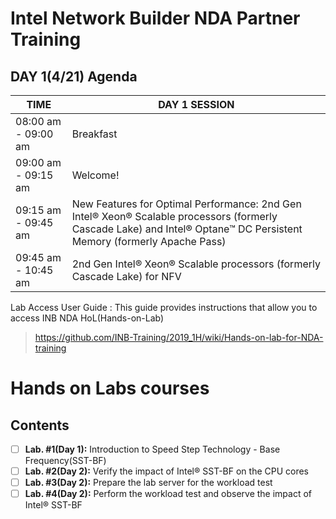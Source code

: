 # Intel Network Builder NDA Partner Training

## DAY 1(4/21) Agenda  

| TIME                | DAY 1 SESSION |
|---------------------|---------------|
| 08:00 am - 09:00 am | Breakfast     |
| 09:00 am - 09:15 am | Welcome!      |
| 09:15 am - 09:45 am | New Features for Optimal Performance: 2nd Gen Intel® Xeon® Scalable processors (formerly Cascade Lake) and Intel® Optane™ DC Persistent Memory (formerly Apache Pass) |
| 09:45 am - 10:45 am | 2nd Gen Intel® Xeon® Scalable processors (formerly Cascade Lake) for NFV |




Lab Access User Guide : This guide provides instructions that allow you to access INB NDA HoL(Hands-on-Lab)
> https://github.com/INB-Training/2019_1H/wiki/Hands-on-lab-for-NDA-training


# Hands on Labs courses

## Contents
- [ ] **Lab. #1(Day 1):**  Introduction to Speed Step Technology - Base Frequency(SST-BF) 
- [ ] **Lab. #2(Day 2):** Verify the impact of Intel® SST-BF on the CPU cores
- [ ] **Lab. #3(Day 2):** Prepare the lab server for the workload test
- [ ] **Lab. #4(Day 2):** Perform the workload test and observe the impact of Intel® SST-BF

&nbsp;

